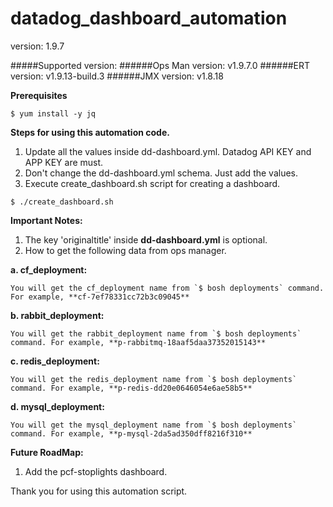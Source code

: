 # datadog_dashboard_automation
version: 1.9.7

#####Supported version:
######Ops Man version: v1.9.7.0
######ERT version: v1.9.13-build.3
######JMX version: v1.8.18

**Prerequisites**
```
$ yum install -y jq
```

**Steps for using this automation code.**

1. Update all the values inside dd-dashboard.yml. Datadog API KEY and APP KEY are must.
2. Don't change the dd-dashboard.yml schema. Just add the values.
3. Execute create_dashboard.sh script for creating a dashboard.
```
$ ./create_dashboard.sh
```

**Important Notes:**

1. The key 'originaltitle' inside **dd-dashboard.yml** is optional.
2. How to get the following data from ops manager.

  **a. cf_deployment:**
  
    You will get the cf_deployment name from `$ bosh deployments` command. For example, **cf-7ef78331cc72b3c09045**
    
  **b. rabbit_deployment:**
  
    You will get the rabbit_deployment name from `$ bosh deployments` command. For example, **p-rabbitmq-18aaf5daa37352015143**
    
  **c. redis_deployment:**
    
    You will get the redis_deployment name from `$ bosh deployments` command. For example, **p-redis-dd20e0646054e6ae58b5**
    
  **d. mysql_deployment:**
    
    You will get the mysql_deployment name from `$ bosh deployments` command. For example, **p-mysql-2da5ad350dff8216f310**

**Future RoadMap:**

1. Add the pcf-stoplights dashboard.

Thank you for using this automation script.


